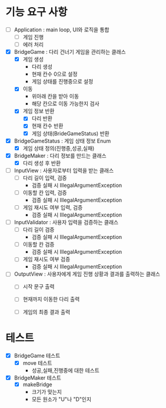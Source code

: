 # 기능 요구 사항
- [ ] Application : main loop, UI와 로직을 통합
  - [ ] 게임 진행
  - [ ] 에러 처리

- [x] BridgeGame : 다리 건너기 게임을 관리하는 클래스
    - [x] 게임 생성
        - 다리 생성
        - 현재 칸수 0으로 설정
        - 게임 상태를 진행중으로 설정
    - [x] 이동
        - 위아래 칸을 받아 이동
        - 해당 칸으로 이동 가능한지 검사
    - [x] 게임 정보 반환
        - [x] 다리 반환
        - [x] 현재 칸수 반환
        - [x] 게임 상태(BrideGameStatus) 반환

- [x] BridgeGameStatus : 게임 상태 정보 Enum
    - [x] 게임 상태 정의(진행중,성공,실패)

- [x] BridgeMaker : 다리 정보를 만드는 클래스
    - [x] 다리 생성 후 반환

- [ ] InputView : 사용자로부터 입력을 받는 클래스
    - [ ] 다리 길이 입력, 검증
      - 검증 실패 시 IllegalArgumentException
    - [ ] 이동할 칸 입력, 검증
      - 검증 실패 시 IllegalArgumentException
    - [ ] 게임 재시도 여부 입력, 검증
      - 검증 실패 시 IllegalArgumentException

- [ ] InputValidator : 사용자 입력을 검증하는 클래스
    - [ ] 다리 길이 검증
        - 검증 실패 시 IllegalArgumentException
    - [ ] 이동할 칸 검증
        - 검증 실패 시 IllegalArgumentException
    - [ ] 게임 재시도 여부 검증
        - 검증 실패 시 IllegalArgumentException
    

- [ ] OutputView : 사용자에게 게임 진행 상황과 결과를 출력하는 클래스
  - [ ] 시작 문구 출력
  - [ ] 현재까지 이동한 다리 출력
  - [ ] 게임의 최종 결과 출력


# 테스트
- [x] BridgeGame 테스트
  - [x] move 테스트
    - 성공,실패,진행중에 대한 테스트

- [x] BridgeMaker 테스트
  - [x] makeBridge
    - 크기가 맞는지
    - 모든 원소가 "U"나 "D"인지

